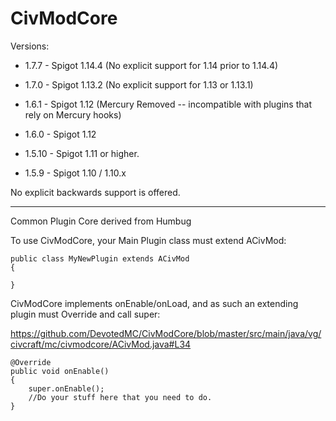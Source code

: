 CivModCore
===========

Versions:

* 1.7.7 - Spigot 1.14.4 (No explicit support for 1.14 prior to 1.14.4)

* 1.7.0 - Spigot 1.13.2 (No explicit support for 1.13 or 1.13.1)

* 1.6.1 - Spigot 1.12 (Mercury Removed -- incompatible with plugins that rely on Mercury hooks)

* 1.6.0 - Spigot 1.12

* 1.5.10 - Spigot 1.11 or higher.

* 1.5.9 - Spigot 1.10 / 1.10.x

No explicit backwards support is offered.

-------

Common Plugin Core derived from Humbug

To use CivModCore, your Main Plugin class must extend ACivMod:

    public class MyNewPlugin extends ACivMod
    {
    
    }
    
CivModCore implements onEnable/onLoad, and as such an extending plugin must Override and call super:

https://github.com/DevotedMC/CivModCore/blob/master/src/main/java/vg/civcraft/mc/civmodcore/ACivMod.java#L34

    @Override
    public void onEnable()
    {
        super.onEnable();
        //Do your stuff here that you need to do.
    }
